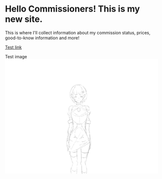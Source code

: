 <h1> Hello Commissioners! This is my new site.</h1>

<p1> This is where I'll collect information about my commission status, prices, good-to-know information and more! </p1>

[Test link](https://pages.github.com/)

<p2> Test image </p2> <img src="Illustration.png" alt="Italian Trulli">
